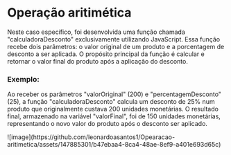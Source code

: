 # Operação aritimética
<p>
Neste caso específico, foi desenvolvida uma função chamada "calculadoraDesconto" exclusivamente utilizando JavaScript. Essa função recebe dois parâmetros: o valor original de um produto e a porcentagem de desconto a ser aplicada. O propósito principal da função é calcular e retornar o valor final do produto após a aplicação do desconto.
</p>

<h3>Exemplo:</h3>
<p>
Ao receber os parâmetros "valorOriginal" (200) e "percentagemDesconto" (25), a função "calculadoraDesconto" calcula um desconto de 25% num produto que originalmente custava 200 unidades monetárias. O resultado final, armazenado na variável "valorFinal", foi de 150 unidades monetárias, representando o novo valor do produto após o desconto ser aplicado.
</p>
![image](https://github.com/leonardoasantos1/Opearacao-aritimetica/assets/147885301/b47ebaa4-8ca4-48ae-8ef9-a401e693d65c)
